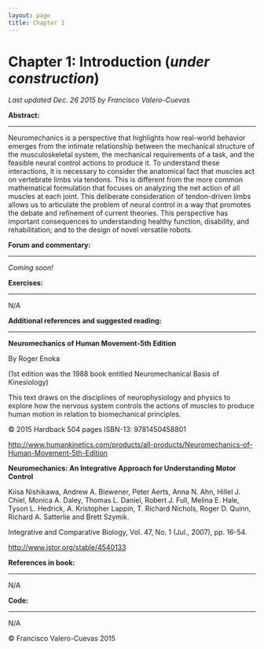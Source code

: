 ```yaml
---
layout: page
title: Chapter 1
---
```

# Chapter 1: Introduction  (*under construction*)
*Last updated Dec. 26 2015 by Francisco Valero-Cuevas*

**Abstract:**
_________

Neuromechanics is a perspective that highlights how real-world behavior emerges from the intimate relationship between the mechanical structure of the musculoskeletal system, the mechanical requirements of a task, and the feasible neural control actions to produce it. To understand these interactions, it is necessary to consider the anatomical fact that muscles act on vertebrate limbs via tendons. This is different from the more common mathematical formulation that focuses on analyzing the net action of all muscles at each joint. This deliberate consideration of tendon-driven limbs allows us to articulate the problem of neural control in a way that promotes the debate and refinement of current theories. This perspective has important consequences to understanding healthy function, disability, and rehabilitation; and to the design of novel versatile robots.


**Forum and commentary:**
_____________________
*Coming soon!*


**Exercises:**
__________
N/A

**Additional references and suggested reading:**
____________________________________________

**Neuromechanics of Human Movement-5th Edition**

By Roger Enoka 

(1st edition was the 1988 book entitled Neuromechanical Basis of Kinesiology)

This text draws on the disciplines of neurophysiology and physics to explore how the nervous system controls the actions of muscles to produce human motion in relation to biomechanical principles.

© 2015 Hardback 504 pages ISBN-13: 9781450458801

http://www.humankinetics.com/products/all-products/Neuromechanics-of-Human-Movement-5th-Edition

**Neuromechanics: An Integrative Approach for Understanding Motor Control**

Kiisa Nishikawa, Andrew A. Biewener, Peter Aerts, Anna N. Ahn, Hillel J. Chiel, Monica A. Daley, Thomas L. Daniel, Robert J. Full, Melina E. Hale, Tyson L. Hedrick, A. Kristopher Lappin, T. Richard Nichols, Roger D. Quinn, Richard A. Satterlie and Brett Szymik.

Integrative and Comparative Biology, Vol. 47, No. 1 (Jul., 2007), pp. 16-54.

http://www.jstor.org/stable/4540133

**References in book:**
___________________
N/A

**Code:**
_____

N/A


© Francisco Valero-Cuevas 2015

